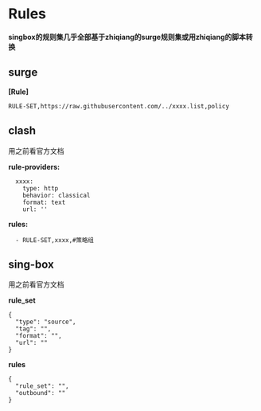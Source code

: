 # Rules
**singbox的规则集几乎全部基于zhiqiang的surge规则集或用zhiqiang的脚本转换**

## surge

**[Rule]**

```
RULE-SET,https://raw.githubusercontent.com/../xxxx.list,policy
```

## clash
用之前看官方文档

**rule-providers:**

```
  xxxx:
    type: http
    behavior: classical
    format: text
    url: ''
```

**rules:**

```
  - RULE-SET,xxxx,#策略组
```

## sing-box
用之前看官方文档

**rule_set**

```
{
  "type": "source",
  "tag": "",
  "format": "",
  "url": ""
}
```
  
**rules**
  
```
{
  "rule_set": "",
  "outbound": ""
}
```

